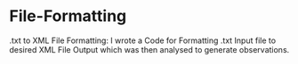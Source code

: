# File-Formatting
.txt to XML File Formatting:
I wrote a Code for Formatting .txt Input file to desired XML File Output which was then analysed to generate observations.
